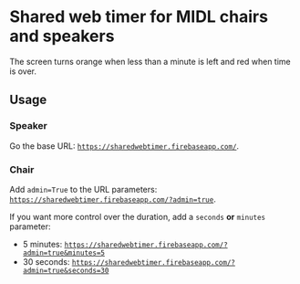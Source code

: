 # Shared web timer for MIDL chairs and speakers
The screen turns orange when less than a minute is left
and red when time is over.

## Usage

### Speaker
Go the base URL:
[`https://sharedwebtimer.firebaseapp.com/`](https://sharedwebtimer.firebaseapp.com/).

### Chair
Add `admin=True` to the URL parameters:
[`https://sharedwebtimer.firebaseapp.com/?admin=true`](https://sharedwebtimer.firebaseapp.com/?admin=true).

If you want more control over the duration, add a `seconds` **or** `minutes`
parameter:

* 5 minutes:
[`https://sharedwebtimer.firebaseapp.com/?admin=true&minutes=5`](https://sharedwebtimer.firebaseapp.com/?admin=true&minutes=5)
* 30 seconds:
[`https://sharedwebtimer.firebaseapp.com/?admin=true&seconds=30`](https://sharedwebtimer.firebaseapp.com/?admin=true&seconds=30)
